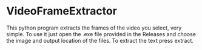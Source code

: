 # VideoFrameExtractor
This python program extracts the frames of the video you select, very simple.
To use it just open the .exe file provided in the Releases and choose the image and output location of the files.
To extract the text press extract.
